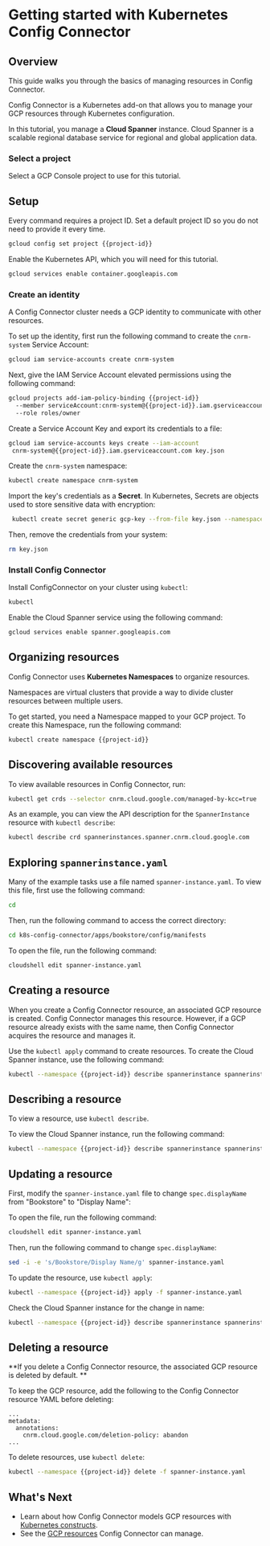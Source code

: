 # Getting started with Kubernetes Config Connector

## Overview

This guide walks you through the basics of managing resources in Config Connector. 

Config Connector is a Kubernetes add-on that allows you to manage your GCP resources through Kubernetes configuration. 

In this tutorial, you manage a **Cloud Spanner** instance. Cloud Spanner is a scalable regional database service for regional and global application data. 

### Select a project

Select a GCP Console project to use for this tutorial.

<walkthrough-project-setup></walkthrough-project-setup>

## Setup

Every command requires a project ID. Set a default project ID so you do not need to provide it every time. 

```sh  
gcloud config set project {{project-id}}  
```

Enable the Kubernetes API, which you will need for this tutorial.

```sh  
gcloud services enable container.googleapis.com  
```

### Create an identity

A Config Connector cluster needs a GCP identity to communicate with other resources.

To set up the identity, first run the following command to create the `cnrm-system` Service Account:

```sh  
gcloud iam service-accounts create cnrm-system  
```

Next, give the IAM Service Account elevated permissions using the following command:

```sh  
gcloud projects add-iam-policy-binding {{project-id}}   
  --member serviceAccount:cnrm-system@{{project-id}}.iam.gserviceaccount.com   
  --role roles/owner  
```

Create a Service Account Key and export its credentials to a file:

```sh  
gcloud iam service-accounts keys create --iam-account   
 cnrm-system@{{project-id}}.iam.gserviceaccount.com key.json  
```

Create the `cnrm-system` namespace:

```sh  
kubectl create namespace cnrm-system  
```

Import the key's credentials as a **Secret**. In Kubernetes, Secrets are objects used to store sensitive data with encryption:

```sh  
 kubectl create secret generic gcp-key --from-file key.json --namespace cnrm-system  
```

Then, remove the credentials from your system:

```sh  
rm key.json  
```

### Install Config Connector

Install ConfigConnector on your cluster using `kubectl`:

```sh  
kubectl  
```

Enable the Cloud Spanner service using the following command:

```sh  
gcloud services enable spanner.googleapis.com  
```

## Organizing resources

Config Connector uses **Kubernetes Namespaces** to organize resources. 

Namespaces are virtual clusters that provide a way to divide cluster resources between multiple users.

To get started, you need a Namespace mapped to your GCP project. To create this Namespace, run the following command:

```sh  
kubectl create namespace {{project-id}}  
```

## Discovering available resources

To view available resources in Config Connector, run:

```sh  
kubectl get crds --selector cnrm.cloud.google.com/managed-by-kcc=true  
```

As an example, you can view the API description for the `SpannerInstance` resource with `kubectl describe`:

```sh  
kubectl describe crd spannerinstances.spanner.cnrm.cloud.google.com  
```

## Exploring `spannerinstance.yaml`

Many of the example tasks use a file named `spanner-instance.yaml`. To view this file, first use the following command:

```sh  
cd  
```

Then, run the following command to access the correct directory:

```sh  
cd k8s-config-connector/apps/bookstore/config/manifests  
```

To open the file, run the following command:  
```sh  
cloudshell edit spanner-instance.yaml  
```

## Creating a resource

When you create a Config Connector resource, an associated GCP resource is created. Config Connector manages this resource. However, if a GCP resource already exists with the same name, then Config Connector acquires the resource and manages it.

Use the `kubectl apply` command to create resources. To create the Cloud Spanner instance, use the following command:

```sh  
kubectl --namespace {{project-id}} describe spannerinstance spannerinstance-sample  
```

## Describing a resource

To view a resource, use `kubectl describe`.

To view the Cloud Spanner instance, run the following command:

```sh  
kubectl --namespace {{project-id}} describe spannerinstance spannerinstance-sample  
```

## Updating a resource

First, modify the `spanner-instance.yaml` file to change `spec.displayName` from "Bookstore" to "Display Name":

To open the file, run the following command:  
```sh  
cloudshell edit spanner-instance.yaml  
```

Then, run the following command to change `spec.displayName`: 

```sh  
sed -i -e 's/Bookstore/Display Name/g' spanner-instance.yaml  
```

To update the resource, use `kubectl apply`:

```sh  
kubectl --namespace {{project-id}} apply -f spanner-instance.yaml  
```

Check the Cloud Spanner instance for the change in name:

```sh  
kubectl --namespace {{project-id}} describe spannerinstance spannerinstance-sample  
```

## Deleting a resource

**If you delete a Config Connector resource, the associated GCP resource is deleted by default. **

To keep the GCP resource, add the following to the Config Connector resource YAML before deleting:

```  
...  
metadata:  
  annotations:  
    cnrm.cloud.google.com/deletion-policy: abandon  
...  
```

To delete resources, use `kubectl delete`:

```sh  
kubectl --namespace {{project-id}} delete -f spanner-instance.yaml  
```

## What's Next

+   Learn about how Config Connector models GCP resources with [Kubernetes constructs](https://cloud.google.com/config-connector/docs/concepts/resources).
+   See the [GCP resources](https://cloud.google.com/config-connector/docs/reference/resources) Config Connector can manage. 
